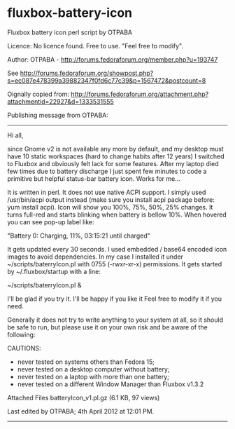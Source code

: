 fluxbox-battery-icon
====================

Fluxbox battery icon perl script by OTPABA

Licence: No licence found. Free to use. "Feel free to modify".

Author: OTPABA - http://forums.fedoraforum.org/member.php?u=193747

See http://forums.fedoraforum.org/showpost.php?s=ec087e478399a39882347f0fd6c77c39&p=1567472&postcount=8

Oignally copied from: http://forums.fedoraforum.org/attachment.php?attachmentid=22927&d=1333531555


Publishing message from OTPABA:

----

Hi all,

since Gnome v2 is not available any more by default, and my desktop must have 10 static workspaces (hard to change habits after 12 years) I switched to Fluxbox and obviously felt lack for some features. After my laptop died few times due to battery discharge I just spent few minutes to code a primitive but helpful status-bar battery icon. Works for me...

It is written in perl. It does not use native ACPI support. I simply used /usr/bin/acpi output instead (make sure you install acpi package before: yum install acpi). Icon will show you 100%, 75%, 50%, 25% changes. It turns full-red and starts blinking when battery is bellow 10%. When hovered you can see pop-up label like:

"Battery 0: Charging, 11%, 03:15:21 until charged"

It gets updated every 30 seconds. I used embedded / base64 encoded icon images to avoid dependencies. In my case I installed it under ~/scripts/baterryIcon.pl with 0755 (-rwxr-xr-x) permissions. It gets started by ~/.fluxbox/startup with a line:

~/scripts/baterryIcon.pl &

I'll be glad if you try it. I'll be happy if you like it  Feel free to modify it if you need.

Generally it does not try to write anything to your system at all, so it should be safe to run, but please use it on your own risk and be aware of the following:

CAUTIONS:

- never tested on systems others than Fedora 15;
- never tested on a desktop computer without battery;
- never tested on a laptop with more than one battery;
- never tested on a different Window Manager than Fluxbox v1.3.2

Attached Files
	batteryIcon_v1.pl.gz (6.1 KB, 97 views)

Last edited by OTPABA; 4th April 2012 at 12:01 PM.

----





